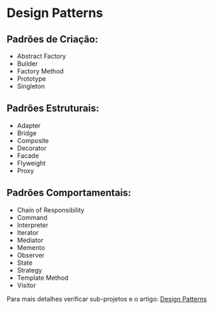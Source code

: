 # Design Patterns

## Padrões de Criação:
- Abstract Factory
- Builder
- Factory Method
- Prototype
- Singleton

## Padrões Estruturais:
- Adapter
- Bridge
- Composite
- Decorator
- Facade
- Flyweight
- Proxy

## Padrões Comportamentais:
- Chain of Responsibility
- Command
- Interpreter
- Iterator
- Mediator
- Memento
- Observer
- State
- Strategy
- Template Method
- Visitor

Para mais detalhes verificar sub-projetos e o artigo: [Design Patterns](https://cezbatistao.wordpress.com/2016/05/21/design-patterns)
